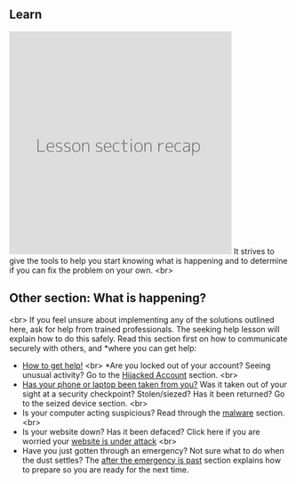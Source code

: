 
## Learn

![](recap.png)
It strives to give the tools to help you start knowing what is happening and to determine if you can fix the problem on your own.
&lt;br&gt;
## Other section: What is happening?
&lt;br&gt;
If you feel unsure about implementing any of the solutions outlined here, ask for help from trained professionals. The seeking help lesson will explain how to do this safely. Read this section first on how to communicate securely with others, and *where you can get help:
* [How to get help!](topics/practice-1-emergencies/1-seeking-help)
&lt;br&gt;
*Are you locked out of your account? Seeing unusual activity? Go to the [Hijacked Account]((topics/practice-1-emergencies/2-account-hijacked)) section.
&lt;br&gt;
* [Has your phone or laptop been taken from you?](topics/practice-1-emergencies/3-devices-seized.md) Was it taken out of your sight at a security checkpoint? Stolen/siezed? Has it been returned? Go to the seized device section.
&lt;br&gt;
* Is your computer acting suspicious? Read through the [malware](topics/practice-1-emergencies/4-malware.md) section.
&lt;br&gt;
* Is your website down? Has it been defaced? Click here if you are worried your [website is under attack](topics/practice-1-emergencies/ddos.md)
&lt;br&gt;
* Have you just gotten through an emergency? Not sure what to do when the dust settles? The [after the emergency is past](topics/practice-1-emergencies/after.md) section explains how to prepare so you are ready for the next time.